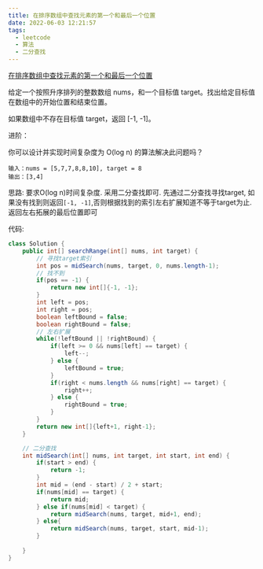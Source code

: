 ```yaml
---
title: 在排序数组中查找元素的第一个和最后一个位置
date: 2022-06-03 12:21:57
tags:
  - leetcode
  - 算法
  - 二分查找
---
```


[在排序数组中查找元素的第一个和最后一个位置](https://leetcode.cn/problems/find-first-and-last-position-of-element-in-sorted-array/)

给定一个按照升序排列的整数数组 nums，和一个目标值 target。找出给定目标值在数组中的开始位置和结束位置。

如果数组中不存在目标值 target，返回 [-1, -1]。

进阶：

你可以设计并实现时间复杂度为 O(log n) 的算法解决此问题吗？

<!--more-->

```
输入：nums = [5,7,7,8,8,10], target = 8
输出：[3,4]
```



思路: 要求O(log n)时间复杂度. 采用二分查找即可. 先通过二分查找寻找target, 如果没有找到则返回`[-1, -1]`,否则根据找到的索引左右扩展知道不等于target为止. 返回左右拓展的最后位置即可



代码:

```java
class Solution {
    public int[] searchRange(int[] nums, int target) {
        // 寻找target索引
        int pos = midSearch(nums, target, 0, nums.length-1);
        // 找不到
        if(pos == -1) {
            return new int[]{-1, -1};
        }
        int left = pos;
        int right = pos;
        boolean leftBound = false;
        boolean rightBound = false;
        // 左右扩展
        while(!leftBound || !rightBound) {
            if(left >= 0 && nums[left] == target) {
                left--;
            } else {
                leftBound = true;
            }
            if(right < nums.length && nums[right] == target) {
                right++;
            } else {
                rightBound = true;
            }
        }
        return new int[]{left+1, right-1};
    }

    // 二分查找
    int midSearch(int[] nums, int target, int start, int end) {
        if(start > end) {
            return -1;
        }
        int mid = (end - start) / 2 + start;
        if(nums[mid] == target) {
            return mid;
        } else if(nums[mid] < target) {
            return midSearch(nums, target, mid+1, end);
        } else{
            return midSearch(nums, target, start, mid-1);
        }
        
    }
}
```

